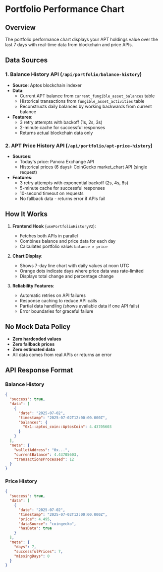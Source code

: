 # Portfolio Performance Chart

## Overview

The portfolio performance chart displays your APT holdings value over the last 7 days with real-time data from blockchain and price APIs.

## Data Sources

### 1. Balance History API (`/api/portfolio/balance-history`)

- **Source**: Aptos blockchain indexer
- **Data**:
  - Current APT balance from `current_fungible_asset_balances` table
  - Historical transactions from `fungible_asset_activities` table
  - Reconstructs daily balances by working backwards from current balance
- **Features**:
  - 3 retry attempts with backoff (1s, 2s, 3s)
  - 2-minute cache for successful responses
  - Returns actual blockchain data only

### 2. APT Price History API (`/api/portfolio/apt-price-history`)

- **Sources**:
  - Today's price: Panora Exchange API
  - Historical prices (6 days): CoinGecko market_chart API (single request)
- **Features**:
  - 3 retry attempts with exponential backoff (2s, 4s, 8s)
  - 5-minute cache for successful responses
  - 10-second timeout on requests
  - No fallback data - returns error if APIs fail

## How It Works

1. **Frontend Hook** (`usePortfolioHistoryV2`):
   - Fetches both APIs in parallel
   - Combines balance and price data for each day
   - Calculates portfolio value: `balance × price`

2. **Chart Display**:
   - Shows 7-day line chart with daily values at noon UTC
   - Orange dots indicate days where price data was rate-limited
   - Displays total change and percentage change

3. **Reliability Features**:
   - Automatic retries on API failures
   - Response caching to reduce API calls
   - Partial data handling (shows available data if one API fails)
   - Error boundaries for graceful failure

## No Mock Data Policy

- **Zero hardcoded values**
- **Zero fallback prices**
- **Zero estimated data**
- All data comes from real APIs or returns an error

## API Response Format

### Balance History

```json
{
  "success": true,
  "data": [
    {
      "date": "2025-07-02",
      "timestamp": "2025-07-02T12:00:00.000Z",
      "balances": {
        "0x1::aptos_coin::AptosCoin": 4.43705603
      }
    }
  ],
  "meta": {
    "walletAddress": "0x...",
    "currentBalance": 4.43705603,
    "transactionsProcessed": 12
  }
}
```

### Price History

```json
{
  "success": true,
  "data": [
    {
      "date": "2025-07-02",
      "timestamp": "2025-07-02T12:00:00.000Z",
      "price": 4.495,
      "dataSource": "coingecko",
      "hasData": true
    }
  ],
  "meta": {
    "days": 7,
    "successfulPrices": 7,
    "missingDays": 0
  }
}
```
